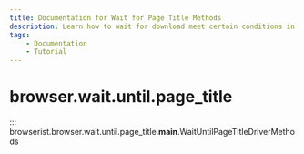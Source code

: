```yaml
---
title: Documentation for Wait for Page Title Methods
description: Learn how to wait for download meet certain conditions in Browserist. Includes code examples for beginners and advanced users for web scraping and browser automation.
tags:
    - Documentation
    - Tutorial
---
```


# browser.wait.until.page_title

::: browserist.browser.wait.until.page_title.__main__.WaitUntilPageTitleDriverMethods
